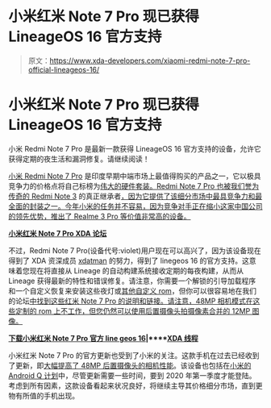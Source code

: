 # 小米红米 Note 7 Pro 现已获得 LineageOS 16 官方支持

> 原文：<https://www.xda-developers.com/xiaomi-redmi-note-7-pro-official-lineageos-16/>

# 小米红米 Note 7 Pro 现已获得 LineageOS 16 官方支持

小米 Redmi Note 7 Pro 是最新一款获得 LineageOS 16 官方支持的设备，允许它获得定期的夜生活和漏洞修复。请继续阅读！

[小米 Redmi Note 7 Pro](https://www.xda-developers.com/xiaomi-redmi-note-7-pro-go-india-launch/) 是印度早期中端市场上最值得购买的产品之一，它以极具竞争力的价格点将自己标榜为[伟大的硬件套装。Redmi Note 7 Pro 也被我们誉为传奇的 Redmi Note 3](https://www.xda-developers.com/xiaomi-redmi-note-7-pro-review/) 的真正继承者[，因为它提供了该细分市场中最具竞争力和最全面的封装之一。今年小米的任务并不容易，因为竞争对手正在缩小这家中国公司的领先优势，推出了 Realme 3 Pro 等价值非常高的设备。](https://www.xda-developers.com/xiaomi-redmi-note-7-pro-first-impressions/)

**[小米红米 Note 7 Pro XDA 论坛](https://forum.xda-developers.com/redmi-note-7-pro)**

不过，Redmi Note 7 Pro(设备代号:violet)用户现在可以高兴了，因为该设备现在得到了 XDA 资深成员 [xdatman](https://forum.xda-developers.com/member.php?u=8970650) 的努力，得到了 linegeos 16 的官方支持。这意味着您现在将直接从 Lineage 的自动构建系统接收定期的每夜构建，从而从 Lineage 获得最新的特性和错误修复。请注意，你需要一个解锁的引导加载程序和一个自定义恢复来安装这些夜灯或[其他自定义 rom](https://www.xda-developers.com/xiaomi-redmi-note-7-pro-unofficial-twrp-lineageos-pixel-experience-crdroid/)，但你可以很容易地在我们的论坛[中找到这些红米 Note 7 Pro 的说明和链接。请注意，48MP 相机模式在这些定制的 rom 上不工作，但您仍然可以使用后置摄像头拍摄像素合并的 12MP 图像。](https://forum.xda-developers.com/redmi-note-7-pro)

**[下载小米红米 Note 7 Pro 官方 line geos 16](https://download.lineageos.org/violet)|****[XDA 线程](https://forum.xda-developers.com/redmi-note-7-pro/development/rom-lineageos-16-0-t3951524)**

小米红米 Note 7 Pro 的官方更新也受到了小米的关注。这款手机在过去已经收到了更新，即[大幅提高了 48MP 后置摄像头的相机性能](https://www.xda-developers.com/xiaomi-redmi-note-7-pro-camera-update/)。该设备也包括在[小米的 Android Q 计划](https://www.xda-developers.com/xiaomi-mi-mix-3-redmi-k20-pro-miui-android-q/)中，尽管更新需要一些时间，要到 2020 年第一季度才能登陆。考虑到所有因素，这款设备看起来状况良好，将继续主导其价格细分市场，直到更物有所值的手机出现。